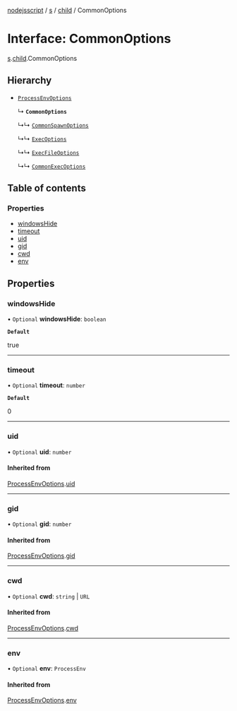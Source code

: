 [nodejsscript](../README.md) / [s](../modules/s.md) / [child](../modules/s.child.md) / CommonOptions

# Interface: CommonOptions

[s](../modules/s.md).[child](../modules/s.child.md).CommonOptions

## Hierarchy

- [`ProcessEnvOptions`](s.child.ProcessEnvOptions.md)

  ↳ **`CommonOptions`**

  ↳↳ [`CommonSpawnOptions`](s.child.CommonSpawnOptions.md)

  ↳↳ [`ExecOptions`](s.child.ExecOptions.md)

  ↳↳ [`ExecFileOptions`](s.child.ExecFileOptions.md)

  ↳↳ [`CommonExecOptions`](s.child.CommonExecOptions.md)

## Table of contents

### Properties

- [windowsHide](s.child.CommonOptions.md#windowshide)
- [timeout](s.child.CommonOptions.md#timeout)
- [uid](s.child.CommonOptions.md#uid)
- [gid](s.child.CommonOptions.md#gid)
- [cwd](s.child.CommonOptions.md#cwd)
- [env](s.child.CommonOptions.md#env)

## Properties

### windowsHide

• `Optional` **windowsHide**: `boolean`

**`Default`**

true

___

### timeout

• `Optional` **timeout**: `number`

**`Default`**

0

___

### uid

• `Optional` **uid**: `number`

#### Inherited from

[ProcessEnvOptions](s.child.ProcessEnvOptions.md).[uid](s.child.ProcessEnvOptions.md#uid)

___

### gid

• `Optional` **gid**: `number`

#### Inherited from

[ProcessEnvOptions](s.child.ProcessEnvOptions.md).[gid](s.child.ProcessEnvOptions.md#gid)

___

### cwd

• `Optional` **cwd**: `string` \| `URL`

#### Inherited from

[ProcessEnvOptions](s.child.ProcessEnvOptions.md).[cwd](s.child.ProcessEnvOptions.md#cwd)

___

### env

• `Optional` **env**: `ProcessEnv`

#### Inherited from

[ProcessEnvOptions](s.child.ProcessEnvOptions.md).[env](s.child.ProcessEnvOptions.md#env)
